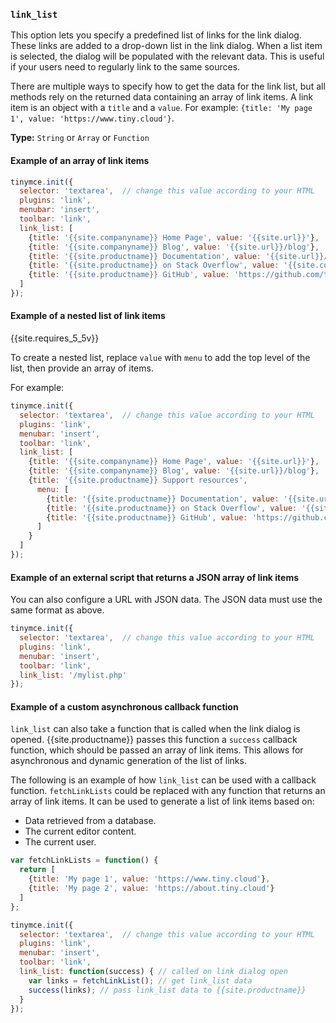 ### `link_list`

This option lets you specify a predefined list of links for the link dialog. These links are added to a drop-down list in the link dialog. When a list item is selected, the dialog will be populated with the relevant data. This is useful if your users need to regularly link to the same sources.

There are multiple ways to specify how to get the data for the link list, but all methods rely on the returned data containing an array of link items. A link item is an object with a `title` and a `value`. For example: `{title: 'My page 1', value: 'https://www.tiny.cloud'}`.

**Type:** `String` or `Array` or `Function`

#### Example of an array of link items

```js
tinymce.init({
  selector: 'textarea',  // change this value according to your HTML
  plugins: 'link',
  menubar: 'insert',
  toolbar: 'link',
  link_list: [
    {title: '{{site.companyname}} Home Page', value: '{{site.url}}'},
    {title: '{{site.companyname}} Blog', value: '{{site.url}}/blog'},
    {title: '{{site.productname}} Documentation', value: '{{site.url}}/docs/'},
    {title: '{{site.productname}} on Stack Overflow', value: '{{site.communitysupporturl}}'},
    {title: '{{site.productname}} GitHub', value: 'https://github.com/tinymce/'}
  ]
});
```

#### Example of a nested list of link items

{{site.requires_5_5v}}

To create a nested list, replace `value` with `menu` to add the top level of the list, then provide an array of items.

For example:

```js
tinymce.init({
  selector: 'textarea',  // change this value according to your HTML
  plugins: 'link',
  menubar: 'insert',
  toolbar: 'link',
  link_list: [
    {title: '{{site.companyname}} Home Page', value: '{{site.url}}'},
    {title: '{{site.companyname}} Blog', value: '{{site.url}}/blog'},
    {title: '{{site.productname}} Support resources',
      menu: [
        {title: '{{site.productname}} Documentation', value: '{{site.url}}/docs/'},
        {title: '{{site.productname}} on Stack Overflow', value: '{{site.communitysupporturl}}'},
        {title: '{{site.productname}} GitHub', value: 'https://github.com/tinymce/'}
      ]
    }
  ]
});
```

#### Example of an external script that returns a JSON array of link items

You can also configure a URL with JSON data. The JSON data must use the same format as above.

```js
tinymce.init({
  selector: 'textarea',  // change this value according to your HTML
  plugins: 'link',
  menubar: 'insert',
  toolbar: 'link',
  link_list: '/mylist.php'
});
```

#### Example of a custom asynchronous callback function

`link_list` can also take a function that is called when the link dialog is opened. {{site.productname}} passes this function a `success` callback function, which should be passed an array of link items. This allows for asynchronous and dynamic generation of the list of links.

The following is an example of how `link_list` can be used with a callback function. `fetchLinkLists` could be replaced with any function that returns an array of link items. It can be used to generate a list of link items based on:

* Data retrieved from a database.
* The current editor content.
* The current user.

```js
var fetchLinkLists = function() {
  return [
    {title: 'My page 1', value: 'https://www.tiny.cloud'},
    {title: 'My page 2', value: 'https://about.tiny.cloud'}
  ]
};

tinymce.init({
  selector: 'textarea',  // change this value according to your HTML
  plugins: 'link',
  menubar: 'insert',
  toolbar: 'link',
  link_list: function(success) { // called on link dialog open
    var links = fetchLinkList(); // get link_list data
    success(links); // pass link_list data to {{site.productname}}
  }
});
```

